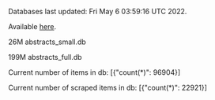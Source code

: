 Databases last updated: Fri May  6 03:59:16 UTC 2022. 

Available [here](https://github.com/cbeauhilton/ash-db/releases).


26M	abstracts_small.db

199M	abstracts_full.db

Current number of items in db:
[{"count(*)": 96904}]

Current number of scraped items in db:
[{"count(*)": 22921}]
